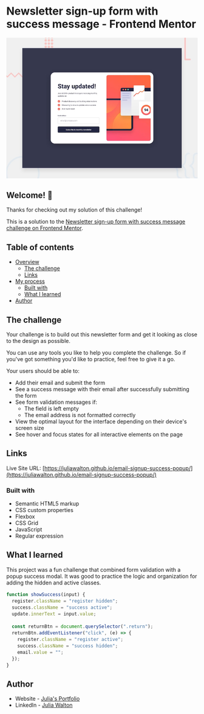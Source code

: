 # Newsletter sign-up form with success message - Frontend Mentor

![Design preview for the Newsletter sign-up form with success message coding challenge](./design/desktop-preview.jpg)

## Welcome! 👋

Thanks for checking out my solution of this challenge!

This is a solution to the [Newsletter sign-up form with success message challenge on Frontend Mentor](https://www.frontendmentor.io/challenges/newsletter-signup-form-with-success-message-3FC1AZbNrv).

## Table of contents

- [Overview](#overview)
  - [The challenge](#the-challenge)
  - [Links](#links)
- [My process](#my-process)
  - [Built with](#built-with)
  - [What I learned](#what-i-learned)
- [Author](#author)

## The challenge

Your challenge is to build out this newsletter form and get it looking as close to the design as possible.

You can use any tools you like to help you complete the challenge. So if you've got something you'd like to practice, feel free to give it a go.

Your users should be able to:

- Add their email and submit the form
- See a success message with their email after successfully submitting the form
- See form validation messages if:
  - The field is left empty
  - The email address is not formatted correctly
- View the optimal layout for the interface depending on their device's screen size
- See hover and focus states for all interactive elements on the page

## Links

Live Site URL: [https://juliawalton.github.io/email-signup-success-popup/](https://juliawalton.github.io/email-signup-success-popup/)

### Built with

- Semantic HTML5 markup
- CSS custom properties
- Flexbox
- CSS Grid
- JavaScript
- Regular expression

## What I learned

This project was a fun challenge that combined form validation with a popup success modal. It was good to practice the logic and organization for adding the hidden and active classes.

```js
function showSuccess(input) {
  register.className = "register hidden";
  success.className = "success active";
  update.innerText = input.value;

  const returnBtn = document.querySelector(".return");
  returnBtn.addEventListener("click", (e) => {
    register.className = "register active";
    success.className = "success hidden";
    email.value = "";
  });
}
```

## Author

- Website - [Julia's Portfolio](https://juliawalton.github.io/portfolio/)
- LinkedIn - [Julia Walton](https://www.linkedin.com/in/juliawalton/)
